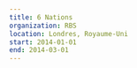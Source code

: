 ```yaml
---
title: 6 Nations
organization: RBS
location: Londres, Royaume-Uni
start: 2014-01-01
end: 2014-03-01
---
```

